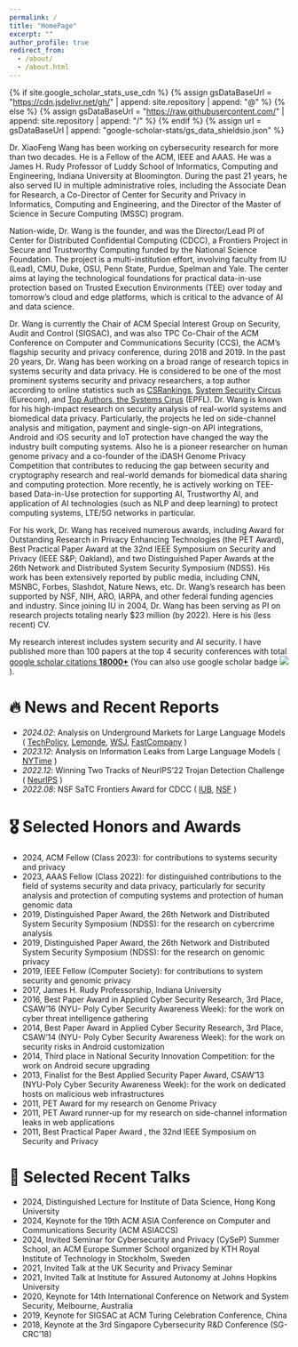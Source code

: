 ```yaml
---
permalink: /
title: "HomePage"
excerpt: ""
author_profile: true
redirect_from: 
  - /about/
  - /about.html
---
```


{% if site.google_scholar_stats_use_cdn %}
{% assign gsDataBaseUrl = "https://cdn.jsdelivr.net/gh/" | append: site.repository | append: "@" %}
{% else %}
{% assign gsDataBaseUrl = "https://raw.githubusercontent.com/" | append: site.repository | append: "/" %}
{% endif %}
{% assign url = gsDataBaseUrl | append: "google-scholar-stats/gs_data_shieldsio.json" %}

<span class='anchor' id='about-me'></span>

Dr. XiaoFeng Wang has been working on cybersecurity research for more than two decades.  He is a Fellow of the ACM, IEEE and AAAS. He was a James H. Rudy Professor of Luddy School of Informatics, Computing and Engineering, Indiana University at Bloomington.  During the past 21 years, he also served IU in multiple administrative roles, including the Associate Dean for Research, a Co-Director of Center for Security and Privacy in Informatics, Computing and Engineering, and the Director of the Master of Science in Secure Computing (MSSC) program.

Nation-wide, Dr. Wang is the founder, and was the Director/Lead PI of Center for Distributed Confidential Computing (CDCC), a Frontiers Project in Secure and Trustworthy Computing funded by the National Science Foundation. The project is a multi-institution effort, involving faculty from IU (Lead), CMU, Duke, OSU, Penn State, Purdue, Spelman and Yale. The center aims at laying the technological foundations for practical data-in-use protection based on Trusted Execution Environments (TEE) over today and tomorrow’s cloud and edge platforms, which is critical to the advance of AI and data science.

Dr. Wang is currently the Chair of ACM Special Interest Group on Security, Audit and Control (SIGSAC), and was also TPC Co-Chair of the ACM Conference on Computer and Communications Security (CCS), the ACM’s flagship security and privacy conference, during 2018 and 2019. In the past 20 years, Dr. Wang has been working on a broad range of research topics in systems security and data privacy. He is considered to be one of the most prominent systems security and privacy researchers, a top author according to online statistics such as [CSRankings](https://csrankings.org/#/fromyear/2014/toyear/2024/index?sec&us), [System Security Circus](https://www.s3.eurecom.fr/~balzarot/security-circus/authors.html) (Eurecom), and [Top Authors, the Systems Cirus](https://nebelwelt.net/pubstats/top-authors-sys_sec.html) (EPFL). Dr. Wang is known for his high-impact research on security analysis of real-world systems and biomedical data privacy. Particularly, the projects he led on side-channel analysis and mitigation, payment and single-sign-on API integrations, Android and iOS security and IoT protection have changed the way the industry built computing systems. Also he is a pioneer researcher on human genome privacy and a co-founder of the iDASH Genome Privacy Competition that contributes to reducing the gap between security and cryptography research and real-world demands for biomedical data sharing and computing protection. More recently, he is actively working on TEE-based Data-in-Use protection for supporting AI, Trustworthy AI, and application of AI technologies (such as NLP and deep learning) to protect computing systems, LTE/5G networks in particular.

For his work, Dr. Wang has received numerous awards, including Award for Outstanding Research in Privacy Enhancing Technologies (the PET Award), Best Practical Paper Award at the 32nd IEEE Symposium on Security and Privacy (IEEE S&P; Oakland), and two Distinguished Paper Awards at the 26th Network and Distributed System Security Symposium (NDSS). His work has been extensively reported by public media, including CNN, MSNBC, Forbes, Slashdot, Nature News, etc. Dr. Wang’s research has been supported by NSF, NIH, ARO, IARPA, and other federal funding agencies and industry. Since joining IU in 2004, Dr. Wang has been serving as PI on research projects totaling nearly $23 million (by 2022). Here is his (less recent) CV.




My research interest includes system security and AI security. I have published more than 100 papers at the top 4 security conferences with total <a href='https://scholar.google.com/citations?user=pONu-5EAAAAj'>google scholar citations <strong><span id='total_cit'>18000+</span></strong></a> (You can also use google scholar badge <a href='https://scholar.google.com/citations?user=pONu-5EAAAAj'><img src="https://img.shields.io/endpoint?url={{ url | url_encode }}&logo=Google%20Scholar&labelColor=f6f6f6&color=9cf&style=flat&label=citations"></a>).


# 🔥 News and Recent Reports
- *2024.02*: Analysis on Underground Markets for Large Language Models ( [TechPolicy](https://www.techpolicy.press/studying-black-market-for-large-language-models-researchers-find-openai-models-power-malicious-services/), [Lemonde](https://www.lemonde.fr/sciences/article/2024/02/13/intelligence-artificielle-les-chatbots-gangrenes-par-les-cybercriminels_6216174_1650684.html), [WSJ](https://www.wsj.com/articles/welcome-to-the-era-of-badgpts-a104afa8), [FastCompany](https://www.fastcompany.com/91184474/black-market-ai-chatbots-thriving) )
- *2023.12*: Analysis on Information Leaks from Large Language Models ( [NYTime](https://www.nytimes.com/interactive/2023/12/22/technology/openai-chatgpt-privacy-exploit.html) )
- *2022.12*: Winning Two Tracks of NeurIPS’22 Trojan Detection Challenge ( [NeurIPS](https://news.iu.edu/luddy/live/news/44191-luddy-school-gets-pair-of-wins-in-trojan-detection) )
- *2022.08*: NSF SaTC Frontiers Award for CDCC ( [IUB](https://news.iu.edu/stories/2022/08/iub/releases/04-nsf-cybersecurity-awards-distributed-data-user-privacy.html), [NSF](https://beta.nsf.gov/news/nsf-announces-awards-advance-cybersecurity-efforts) )


<!---
# 📝 Recent Publications 

<div class='paper-box'><div class='paper-box-image'><div><div class="badge">CVPR 2016</div><img src='images/500x300.png' alt="sym" width="100%"></div></div>
<div class='paper-box-text' markdown="1">

[Deep Residual Learning for Image Recognition](https://openaccess.thecvf.com/content_cvpr_2016/papers/He_Deep_Residual_Learning_CVPR_2016_paper.pdf)

**Kaiming He**, Xiangyu Zhang, Shaoqing Ren, Jian Sun

[**Project**](https://scholar.google.com/citations?view_op=view_citation&hl=zh-CN&user=DhtAFkwAAAAJ&citation_for_view=DhtAFkwAAAAJ:ALROH1vI_8AC) <strong><span class='show_paper_citations' data='DhtAFkwAAAAJ:ALROH1vI_8AC'></span></strong>
- Lorem ipsum dolor sit amet, consectetur adipiscing elit. Vivamus ornare aliquet ipsum, ac tempus justo dapibus sit amet. 
</div>
</div>

- [Lorem ipsum dolor sit amet, consectetur adipiscing elit. Vivamus ornare aliquet ipsum, ac tempus justo dapibus sit amet](https://github.com), A, B, C, **CVPR 2020**
-->

# 🎖 Selected Honors and Awards
- 2024, ACM Fellow (Class 2023): for contributions to systems security and privacy
- 2023, AAAS Fellow (Class 2022): for distinguished contributions to the field of systems security and data privacy, particularly for security analysis and protection of computing systems and protection of human genomic data
- 2019, Distinguished Paper Award, the 26th Network and Distributed System Security Symposium (NDSS): for the research on cybercrime analysis
- 2019, Distinguished Paper Award, the 26th Network and Distributed System Security Symposium (NDSS): for the research on genomic privacy
- 2019, IEEE Fellow (Computer Society): for contributions to system security and genomic privacy
- 2017, James H. Rudy Professorship, Indiana University
- 2016, Best Paper Award in Applied Cyber Security Research, 3rd Place, CSAW’16 (NYU- Poly Cyber Security Awareness Week): for the work on cyber threat intelligence gathering
- 2014, Best Paper Award in Applied Cyber Security Research, 3rd Place, CSAW’14 (NYU- Poly Cyber Security Awareness Week): for the work on security risks in Android customization
- 2014, Third place in National Security Innovation Competition: for the work on Android secure upgrading
- 2013, Finalist for the Best Applied Security Paper Award, CSAW’13 (NYU-Poly Cyber Security Awareness Week): for the work on dedicated hosts on malicious web infrastructures
- 2011, PET Award for my research on Genome Privacy
- 2011, PET Award runner-up for my research on side-channel information leaks in web applications
- 2011, Best Practical Paper Award , the 32nd IEEE Symposium on Security and Privacy

<!---
# 📖 Teaching
- Fall 2005~Now: I430/520/B649, “Security for Networked Systems”, An upper-level undergraduate and graduate course, IUB
- Spring 2007~Now: I521, “Malware: Threat and Defense”, A graduate course, IUB
- Spring 2006~2009: I231, Mathematic Foundations for Cybersecurity, A second-year undergraduate course, IUB
- Spring 2005: I400, Introduction to Information Security, A third and forth year undergraduate course, IUB
- Spring 2002: 18440, Internet Security, Teaching Assistant, An upper-level undergraduate and graduate course, Carnegie Mellon University
-->

# 💬 Selected Recent Talks
- 2024, Distinguished Lecture for Institute of Data Science, Hong Kong University
- 2024, Keynote for the 19th ACM ASIA Conference on Computer and Communications Security (ACM ASIACCS)
- 2024, Invited Seminar for Cybersecurity and Privacy (CySeP) Summer School, an ACM Europe Summer School organized by KTH Royal Institute of Technology in Stockholm, Sweden
- 2021, Invited Talk at the UK Security and Privacy Seminar 
- 2021, Invited Talk at Institute for Assured Autonomy at Johns Hopkins University
- 2020, Keynote for 14th International Conference on Network and System Security, Melbourne, Australia
- 2019, Keynote for SIGSAC at ACM Turing Celebration Conference, China
- 2018, Keynote at the 3rd Singapore Cybersecurity R&D Conference (SG-CRC’18)

<!---
# 💻 Internships
- *2019.05 - 2020.02*, [Lorem](https://github.com/), China.
-->
